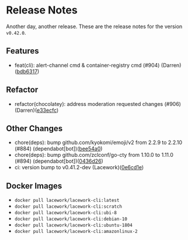 # Release Notes
Another day, another release. These are the release notes for the version `v0.42.0`.

## Features
* feat(cli): alert-channel cmd & container-registry cmd (#904) (Darren)([bdb6317](https://github.com/lacework/go-sdk/commit/bdb63178d5b421bea431c12839974b358d254fc2))
## Refactor
* refactor(chocolatey): address moderation requested changes (#906) (Darren)([e33ecfc](https://github.com/lacework/go-sdk/commit/e33ecfc5d721960a2bf9d9ad3e01cc2fbcfa84e3))
## Other Changes
* chore(deps): bump github.com/kyokomi/emoji/v2 from 2.2.9 to 2.2.10 (#884) (dependabot[bot])([bee54a0](https://github.com/lacework/go-sdk/commit/bee54a0b0301b836f04210133c9f8ec8f83887c9))
* chore(deps): bump github.com/zclconf/go-cty from 1.10.0 to 1.11.0 (#894) (dependabot[bot])([0436d26](https://github.com/lacework/go-sdk/commit/0436d26123b40a5c4615188bec2fbc024b400b92))
* ci: version bump to v0.41.2-dev (Lacework)([0e6cd1e](https://github.com/lacework/go-sdk/commit/0e6cd1e8adb1b5da2be63785e7166e2d8596b583))

## Docker Images
* `docker pull lacework/lacework-cli:latest`
* `docker pull lacework/lacework-cli:scratch`
* `docker pull lacework/lacework-cli:ubi-8`
* `docker pull lacework/lacework-cli:debian-10`
* `docker pull lacework/lacework-cli:ubuntu-1804`
* `docker pull lacework/lacework-cli:amazonlinux-2`
